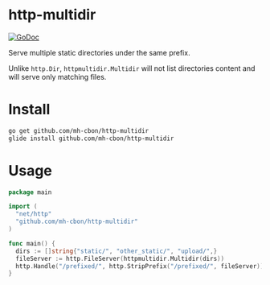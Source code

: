 # http-multidir

[![GoDoc](https://godoc.org/github.com/mh-cbon/http-multidir?status.svg)](https://godoc.org/github.com/mh-cbon/http-multidir)

Serve multiple static directories under the same prefix.

Unlike `http.Dir`, `httpmultidir.Multidir` will not list directories content
and will serve only matching files.

# Install

```sh
go get github.com/mh-cbon/http-multidir
glide install github.com/mh-cbon/http-multidir
```

# Usage

```go
package main

import (
  "net/http"
  "github.com/mh-cbon/http-multidir"
)

func main() {
  dirs := []string{"static/", "other_static/", "upload/",}
  fileServer := http.FileServer(httpmultidir.Multidir(dirs))
  http.Handle("/prefixed/", http.StripPrefix("/prefixed/", fileServer))
}
```
